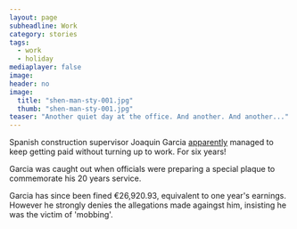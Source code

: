 ```yaml
---
layout: page
subheadline: Work
category: stories
tags: 
  - work
  - holiday
mediaplayer: false
image: 
header: no
image:
  title: "shen-man-sty-001.jpg"
  thumb: "shen-man-sty-001.jpg"
teaser: "Another quiet day at the office. And another. And another..."
---
```


Spanish construction supervisor Joaquin Garcia [apparently](http://www.bbc.com/news/world-europe-35557725) managed to keep getting paid without turning up to work. For six years!


Garcia was caught out when officials were preparing a special plaque to commemorate his 20 years service.


Garcia has since been fined €26,920.93, equivalent to one year's earnings. However he strongly denies the allegations made againgst him, insisting he was the victim of 'mobbing'.
